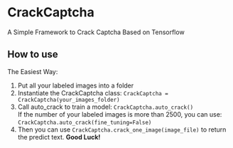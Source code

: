 # CrackCaptcha
A Simple Framework to Crack Captcha Based on Tensorflow

## How to use
The Easiest Way:
1. Put all your labeled images into a folder
2. Instantiate the CrackCaptcha class: `CrackCaptcha = CrackCaptcha(your_images_folder)`
3. Call auto_crack to train a model: `CrackCaptcha.auto_crack()`  
If the number of your labeled images is more than 2500, you can use: `CrackCaptcha.auto_crack(fine_tuning=False)`
4. Then you can use `CrackCaptcha.crack_one_image(image_file)` to return the predict text. **Good Luck!**